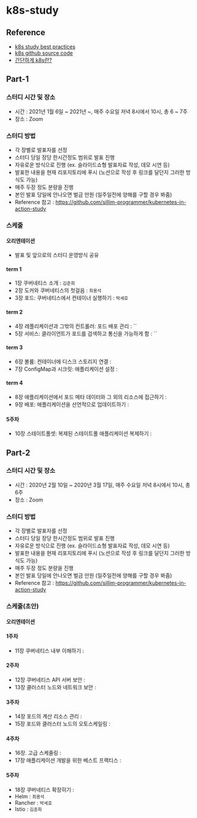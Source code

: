 # k8s-study

## Reference

- [k8s study best practices](https://www.reimaginer.me/entry/kubernetes-study-review)
- [k8s github source code](https://github.com/luksa/kubernetes-in-action-2nd-edition)
- [간단하게 k8s란?](https://subicura.com/2019/05/19/kubernetes-basic-1.html)


## Part-1

### 스터디 시간 및 장소

- 시간 : 2021년 1월 6일 ~ 2021년 ~, 매주 수요일 저녁 8시에서 10시, 총 6 ~ 7주
- 장소 : Zoom

### 스터디 방법

- 각 장별로 발표자를 선정
- 스터디 당일 장당 한시간정도 범위로 발표 진행
- 자유로운 방식으로 진행 (ex. 슬라이드쇼형 발표자료 작성, 데모 시연 등)
- 발표한 내용을 현재 리포지토리에 푸시 (노션으로 작성 후 링크를 달던지 그러한 방식도 가능)
- 매주 두장 정도 분량을 진행
- 본인 발표 당일에 안나오면 벌금 만원 (일주일전에 양해를 구할 경우 봐줌)
- Reference 참고 : <https://github.com/sillim-programmer/kubernetes-in-action-study>

### 스케줄

#### 오리엔테이션

- 발표 및 앞으로의 스터디 운영방식 공유

#### term 1

- 1장 쿠버네티스 소개 : `김준희`
- 2장 도커와 쿠버네티스의 첫걸음 : `최용석`
- 3장 포드: 쿠버네티스에서 컨테이너 실행하기 : `박세호`

#### term 2

- 4장 레플리케이션과 그밖의 컨트롤러: 포드 배포 관리 : ``
- 5장 서비스: 클라이언트가 포드를 검색하고 통신을 가능하게 함 : ``

#### term 3

- 6장 볼륨: 컨테이너에 디스크 스토리지 연결 : 
- 7장 ConfigMap과 시크릿: 애플리케이션 설정 : 

#### term 4

- 8장 애플리케이션에서 포드 메타 데이터와 그 외의 리소스에 접근하기 : 
- 9장 배포: 애플리케이션을 선언적으로 업데이트하기 : 

#### 5주차

- 10장 스테이트풀셋: 복제된 스테이트풀 애플리케이션 복제하기 : 


## Part-2

### 스터디 시간 및 장소

- 시간 : 2020년 2월 10일 ~ 2020년 3월 17일, 매주 수요일 저녁 8시에서 10시, 총 6주
- 장소 : Zoom

### 스터디 방법

- 각 장별로 발표자를 선정
- 스터디 당일 장당 한시간정도 범위로 발표 진행
- 자유로운 방식으로 진행 (ex. 슬라이드쇼형 발표자료 작성, 데모 시연 등)
- 발표한 내용을 현재 리포지토리에 푸시 (노션으로 작성 후 링크를 달던지 그러한 방식도 가능)
- 매주 두장 정도 분량을 진행
- 본인 발표 당일에 안나오면 벌금 만원 (일주일전에 양해를 구할 경우 봐줌)
- Reference 참고 : <https://github.com/sillim-programmer/kubernetes-in-action-study>

### 스케줄(초안)

#### 오리엔테이션

#### 1주차

- 11장 쿠버네티스 내부 이해하기 : 

#### 2주차

- 12장 쿠버네티스 API 서버 보안 : 
- 13장 클러스터 노드와 네트워크 보안 : 

#### 3주차

- 14장 포드의 계산 리소스 관리 : 
- 15장 포드와 클러스터 노드의 오토스케일링 : 

#### 4주차

- 16장. 고급 스케줄링 : 
- 17장 애플리케이션 개발을 위한 베스트 프랙티스 : 

#### 5주차

- 18장 쿠버네티스 확장히기 : 
- Helm : `최용석`
- Rancher : `박세호`
- Istio : `김준희`
